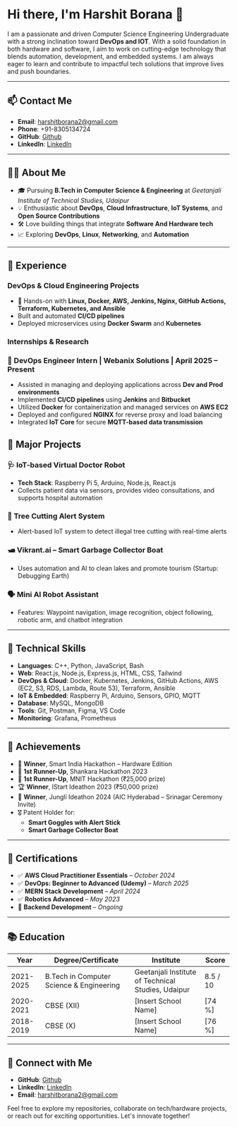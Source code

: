 # Hi there, I'm Harshit Borana 👋

I am a passionate and driven Computer Science Engineering Undergraduate with a strong inclination toward **DevOps and IOT**. With a solid foundation in both hardware and software, I aim to work on cutting-edge technology that blends automation, development, and embedded systems. I am always eager to learn and contribute to impactful tech solutions that improve lives and push boundaries.

---

## 📫 Contact Me  
- **Email**: harshitborana2@gmail.com  
- **Phone**: +91-8305134724  
- **GitHub**: [Github](https://github.com/harshit075)  
- **LinkedIn**: [LinkedIn]([https://www.linkedin.com/in/harshit-borana-%F0%9F%87%AE%F0%9F%87%B3-3a685a257/])

---

## 👨‍💻 About Me  
- 🎓 Pursuing **B.Tech in Computer Science & Engineering** at *Geetanjali Institute of Technical Studies, Udaipur*  
- 💡 Enthusiastic about **DevOps**, **Cloud Infrastructure**, **IoT Systems**, and **Open Source Contributions**  
- 🛠 Love building things that integrate **Software And Hardware tech**  
- 📈 Exploring **DevOps**, **Linux**, **Networking**, and **Automation**

---

## 💼 Experience

### DevOps & Cloud Engineering Projects  
- 🧱 Hands-on with **Linux, Docker, AWS, Jenkins, Nginx, GitHub Actions, Terraform, Kubernetes, and Ansible**  
- Built and automated **CI/CD pipelines**  
- Deployed microservices using **Docker Swarm** and **Kubernetes**

### Internships & Research  
### 🔧 DevOps Engineer Intern | **Webanix Solutions** | April 2025 – Present
- Assisted in managing and deploying applications across **Dev and Prod environments**
- Implemented **CI/CD pipelines** using **Jenkins** and **Bitbucket**
- Utilized **Docker** for containerization and managed services on **AWS EC2**
- Deployed and configured **NGINX** for reverse proxy and load balancing
- Integrated **IoT Core** for secure **MQTT-based data transmission**

## 🔨 Major Projects

### 🩺 IoT-based Virtual Doctor Robot  
- **Tech Stack**: Raspberry Pi 5, Arduino, Node.js, React.js  
- Collects patient data via sensors, provides video consultations, and supports hospital automation  

### 🌳 Tree Cutting Alert System  
- Alert-based IoT system to detect illegal tree cutting with real-time alerts  

### 🛥 Vikrant.ai – Smart Garbage Collector Boat  
- Uses automation and AI to clean lakes and promote tourism (Startup: Debugging Earth)

### 🗣 Mini AI Robot Assistant  
- Features: Waypoint navigation, image recognition, object following, robotic arm, and chatbot integration  

---

## 🧠 Technical Skills

- **Languages**: C++, Python, JavaScript, Bash  
- **Web**: React.js, Node.js, Express.js, HTML, CSS, Tailwind  
- **DevOps & Cloud**: Docker, Kubernetes, Jenkins, GitHub Actions, AWS (EC2, S3, RDS, Lambda, Route 53), Terraform, Ansible  
- **IoT & Embedded**: Raspberry Pi, Arduino, Sensors, GPIO, MQTT  
- **Database**: MySQL, MongoDB  
- **Tools**: Git, Postman, Figma, VS Code  
- **Monitoring**: Grafana, Prometheus

---

## 🏅 Achievements

- 🥇 **Winner**, Smart India Hackathon – Hardware Edition  
- 🥈 **1st Runner-Up**, Shankara Hackathon 2023  
- 🥈 **1st Runner-Up**, MNIT Hackathon (₹25,000 prize)  
- 🏆 **Winner**, IStart Ideathon 2023 (₹50,000 prize)  
- 🥇 **Winner**, Jungli Ideathon 2024 (AIC Hyderabad – Srinagar Ceremony Invite)  
- 🎖 Patent Holder for:  
  - **Smart Goggles with Alert Stick**  
  - **Smart Garbage Collector Boat**

---

## 📜 Certifications

- ✅ **AWS Cloud Practitioner Essentials** – *October 2024*  
- ✅ **DevOps: Beginner to Advanced (Udemy)** – *March 2025*  
- ✅ **MERN Stack Development** – *April 2024*  
- ✅ **Robotics Advanced** – *May 2023*  
- 🚧 **Backend Development** – *Ongoing*  

---

## 📚 Education

| Year       | Degree/Certificate                    | Institute                                      | Score     |
|------------|----------------------------------------|------------------------------------------------|-----------|
| 2021-2025  | B.Tech in Computer Science & Engineering | Geetanjali Institute of Technical Studies, Udaipur | 8.5 / 10 |
| 2020-2021  | CBSE (XII)                             | [Insert School Name]                           | [74 %]|
| 2018-2019  | CBSE (X)                               | [Insert School Name]                           | [76 %]|

---

## 🔗 Connect with Me

- **GitHub**: [Github](https://github.com/harshit075)  
- **LinkedIn**: [LinkedIn]([https://www.linkedin.com/in/harshit-borana-%F0%9F%87%AE%F0%9F%87%B3-3a685a257/]) 
- **Email**: harshitborana2@gmail.com  

Feel free to explore my repositories, collaborate on tech/hardware projects, or reach out for exciting opportunities. Let's innovate together!
